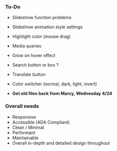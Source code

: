 ### To-Do
- Slideshow function problems
- Slideshow animation style settings
- Highlight color (mouse drag)
- Media queries
- Grow on hover effect
- Search button or box ?
- Translate button
- Color switcher (normal, dark, light, invert)

- **Get old files back from Marcy, Wednesday 4/24**

### Overall needs
- Responsive
- Accessible (ADA Compliant)
- Clean / Minimal
- Performant
- Maintainable
- Overall in-depth and detailed design throughout
